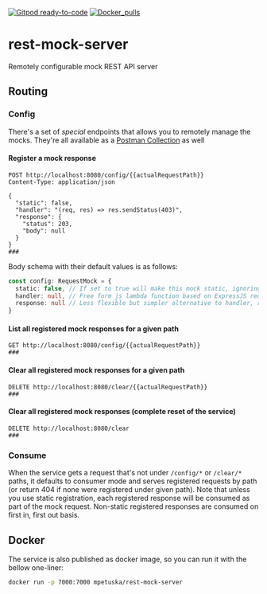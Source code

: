 [![Gitpod ready-to-code](https://img.shields.io/badge/gitpod-ready--to--code-blue?logo=gitpod&style=flat-square)](https://gitpod.io/#https://github.com/mpetuska/rest-mock-server)
[![Docker_pulls](https://img.shields.io/docker/pulls/mpetuska/rest-mock-server?logo=docker&style=flat-square)](https://hub.docker.com/r/mpetuska/rest-mock-server)
# rest-mock-server
Remotely configurable mock REST API server

## Routing
### Config
There's a set of *special* endpoints that allows you to remotely manage the mocks. 
They're all available as a [Postman Collection](rest-mock-server.postman_collection.json) as well

#### Register a mock response
```http request
POST http://localhost:8080/config/{{actualRequestPath}}
Content-Type: application/json

{
  "static": false,
  "handler": "(req, res) => res.sendStatus(403)",
  "response": {
    "status": 203,
    "body": null
  }
}
###
```

Body schema with their default values is as follows:
```typescript
const config: RequestMock = {
  static: false, // If set to true will make this mock static, ignoring all other mocks and not expiring it until explicitly cleared.
  handler: null, // Free form js lambda function based on ExpressJS request handler in the form of `(req: Request, res: Response): void => {}`.
  response: null // Less flexible but simpler alternative to handler, returns given `response.body` under `response.status` code.
}
```

#### List all registered mock responses for a given path
```http request
GET http://localhost:8080/config/{{actualRequestPath}}
###
```

#### Clear all registered mock responses for a given path
```http request
DELETE http://localhost:8080/clear/{{actualRequestPath}}
###
```

#### Clear all registered mock responses (complete reset of the service)
```http request
DELETE http://localhost:8080/clear
###
```

### Consume
When the service gets a request that's not under `/config/*` or `/clear/*` paths, it defaults to consumer mode and serves
registered requests by path (or return 404 if none were registered under given path). Note that unless you use static registration,
each registered response will be consumed as part of the mock request. Non-static registered responses are consumed on first in, first out basis.

## Docker
The service is also published as docker image, so you can run it with the bellow one-liner:
```bash
docker run -p 7000:7000 mpetuska/rest-mock-server
```

